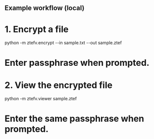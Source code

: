 ## Example workflow (local)

# 1. Encrypt a file
python -m ztefv.encrypt --in sample.txt --out sample.ztef
# Enter passphrase when prompted.

# 2. View the encrypted file
python -m ztefv.viewer sample.ztef
# Enter the same passphrase when prompted.
